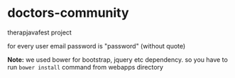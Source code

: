 doctors-community
=================

therapjavafest project

for every user email password is "password" (without quote)

**Note:** we used bower for bootstrap, jquery etc dependency. so you have to run `bower install` command from webapps directory
